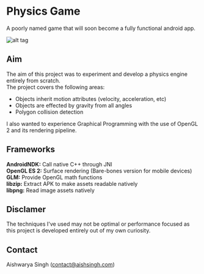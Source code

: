 Physics Game
============
A poorly named game that will soon become a fully functional android app.  

![alt tag](http://aishsingh.com/images/preview1_physicsgame.gif "Gameplay preview")  

## Aim
The aim of this project was to experiment and develop a physics engine entirely from scratch.  
The project covers the following areas:  

* Objects inherit motion attributes (velocity, acceleration, etc)  
* Objects are effected by gravity from all angles  
* Polygon collision detection  

I also wanted to experience Graphical Programming with the use of OpenGL 2 and its rendering pipeline.  

## Frameworks
__AndroidNDK:__ Call native C++ through JNI  
__OpenGL ES 2:__ Surface rendering (Bare-bones version for mobile devices)  
__GLM:__ Provide OpenGL math functions  
__libzip:__ Extract APK to make assets readable natively  
__libpng:__ Read image assets natively  

## Disclamer
The techniques I've used may not be optimal or performance focused as this project is developed entirely out of my own curiosity.

## Contact
Aishwarya Singh (contact@aishsingh.com)
